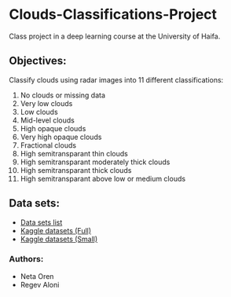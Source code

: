 # Clouds-Classifications-Project
Class project in a deep learning course at the University of Haifa. 

## Objectives:
Classify clouds using radar images into 11 different classifications:
1. No clouds or missing data
2. Very low clouds
3. Low clouds
4. Mid-level clouds
5. High opaque clouds
6. Very high opaque clouds
7. Fractional clouds
8. High semitransparant thin clouds
9. High semitransparant moderately thick clouds
10. High semitransparant thick clouds
11. High semitransparant above low or medium clouds

## Data sets:
* [Data sets list](https://vision.eng.au.dk/cloudcast-dataset/)
* [Kaggle datasets (Full)](https://www.kaggle.com/datasets/christianlillelund/the-cloudcast-dataset)
* [Kaggle datasets (Small)](https://www.kaggle.com/datasets/christianlillelund/the-cloudcast-dataset-small)


### Authors: 
* Neta Oren
* Regev Aloni

